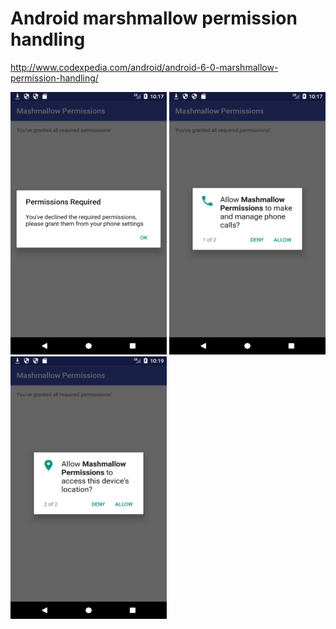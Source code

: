 # Android marshmallow permission handling

http://www.codexpedia.com/android/android-6-0-marshmallow-permission-handling/

<img src="https://github.com/codexpedia/android_marshmallow_permission/blob/master/captures/1.png" width="250" height="420" /> <img src="https://github.com/codexpedia/android_marshmallow_permission/blob/master/captures/2.png" width="250" height="420" /> <img src="https://github.com/codexpedia/android_marshmallow_permission/blob/master/captures/3.png" width="250" height="420" />
